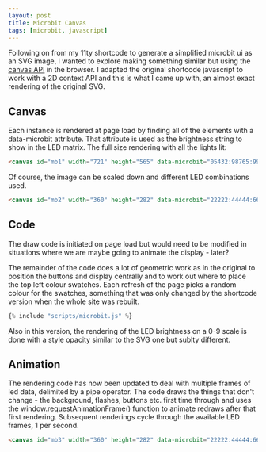 ```yaml
---
layout: post
title: Microbit Canvas
tags: [microbit, javascript]
---
```


Following on from my 11ty shortcode to generate a simplified microbit ui as an SVG image, I wanted to explore making something 
similar but using the [canvas API](https://developer.mozilla.org/en-US/docs/Web/API/Canvas_API) in the browser. I 
adapted the original shortcode javascript to work with a 2D context API 
and this is what I came up with, an almost exact rendering of the original SVG.


## Canvas

Each instance is rendered at page load by finding all of the elements with a data-microbit attribute. That attribute is used as the 
brightness string to show in the LED matrix. The full size rendering with all the lights lit:

```html
<canvas id="mb1" width="721" height="565" data-microbit="05432:98765:99999:99999:99990"></canvas>
```

<canvas id="mb1" width="721" height="565" data-microbit="05432:98765:99999:99999:99990"></canvas>


Of course, the image can be scaled down and different LED combinations used.

```html
<canvas id="mb2" width="360" height="282" data-microbit="22222:44444:66666:88888:99999"></canvas>
```

<canvas id="mb2" width="360" height="282" data-microbit="22222:44444:66666:88888:99999"></canvas>


## Code

The draw code is initiated on page load but would need to be modified in situations where we are maybe going to 
animate the display - later?

The remainder of the code does a lot of geometric work as in the original to position the buttons and display centrally 
and to work out where to place the top left colour swatches. Each refresh of the page picks a random colour for the 
swatches, something that was only changed by the shortcode version when the whole site was rebuilt.

```js
{% include "scripts/microbit.js" %}
```

Also in this version, the rendering of the LED brightness on a 0-9 scale is done with a style opacity similar to the SVG one 
but sublty different.


## Animation

The rendering code has now been updated to deal with multiple frames of led data, delimited by a pipe operator. 
The code draws the things that don't change - the background, flashes, buttons etc. first time through and 
uses the window.requestAnimationFrame() function to animate redraws after that first rendering. Subsequent renderings 
cycle through the available LED frames, 1 per second. 

```html
<canvas id="mb3" width="360" height="282" data-microbit="22222:44444:66666:88888:99999|99999:00000:99999:00000:99999"></canvas>
```

<canvas id="mb3" width="360" height="282" data-microbit="22222:44444:66666:88888:99999|99999:00000:99999:00000:99999"></canvas>

